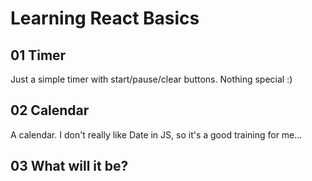 # Learning React Basics

## 01 Timer

Just a simple timer with start/pause/clear buttons. Nothing special :)

## 02 Calendar

A calendar. I don't really like Date in JS, so it's a good training for me...

## 03 What will it be?